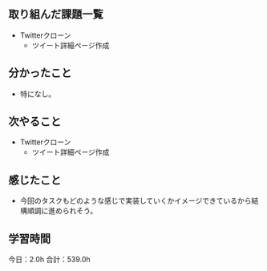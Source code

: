 ## 取り組んだ課題一覧
*  Twitterクローン
   * ツイート詳細ページ作成
## 分かったこと
* 特になし。
  
    
    

## 次やること
*  Twitterクローン
   * ツイート詳細ページ作成
## 感じたこと
* 今回のタスクもどのような感じで実装していくかイメージできているから結構順調に進められそう。
 
## 学習時間
今日：2.0h
合計：539.0h
